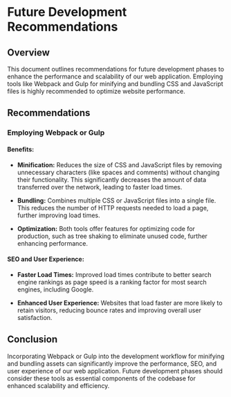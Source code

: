 # Future Development Recommendations

## Overview
This document outlines recommendations for future development phases to enhance the performance and scalability of our web application. Employing tools like Webpack and Gulp for minifying and bundling CSS and JavaScript files is highly recommended to optimize website performance.

## Recommendations

### Employing Webpack or Gulp

#### Benefits:
- **Minification:** Reduces the size of CSS and JavaScript files by removing unnecessary characters (like spaces and comments) without changing their functionality. This significantly decreases the amount of data transferred over the network, leading to faster load times.

- **Bundling:** Combines multiple CSS or JavaScript files into a single file. This reduces the number of HTTP requests needed to load a page, further improving load times.

- **Optimization:** Both tools offer features for optimizing code for production, such as tree shaking to eliminate unused code, further enhancing performance.

#### SEO and User Experience:
- **Faster Load Times:** Improved load times contribute to better search engine rankings as page speed is a ranking factor for most search engines, including Google.

- **Enhanced User Experience:** Websites that load faster are more likely to retain visitors, reducing bounce rates and improving overall user satisfaction.

## Conclusion
Incorporating Webpack or Gulp into the development workflow for minifying and bundling assets can significantly improve the performance, SEO, and user experience of our web application. Future development phases should consider these tools as essential components of the codebase for enhanced scalability and efficiency.